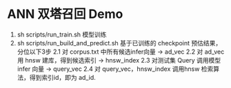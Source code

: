# ANN 双塔召回  Demo

1. sh scripts/run_train.sh 模型训练
2. sh scripts/run_build_and_predict.sh 基于已训练的 checkpoint 预估结果，分位以下3步
    2.1 对 corpus.txt 中所有候选infer向量 -> ad_vec
    2.2 对 ad_vec 用 hnsw 建库，得到候选索引 -> hnsw_index
    2.3 对测试集 Query 调用模型 infer 向量 -> query_vec
    2.4 对 query_vec，hnsw_index 调用hnsw 检索算法，得到索引id，即为 ad_id.

